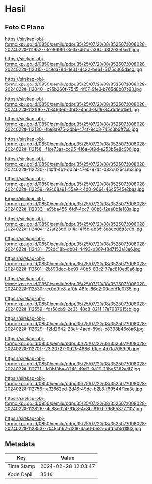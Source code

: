 # Hasil

## Foto C Plano

https://sirekap-obj-formc.kpu.go.id/0850/pemilu/pdpr/35/25/07/20/08/3525072008028-20240228-111952--3ea86991-3e35-461d-a364-d3f2e3e0ad1f.jpg

https://sirekap-obj-formc.kpu.go.id/0850/pemilu/pdpr/35/25/07/20/08/3525072008028-20240228-112015--c49da784-1e34-4c22-be64-5175c365dac0.jpg

https://sirekap-obj-formc.kpu.go.id/0850/pemilu/pdpr/35/25/07/20/08/3525072008028-20240228-112040--c95b260f-7545-4f07-9fe3-b765d8b07b93.jpg

https://sirekap-obj-formc.kpu.go.id/0850/pemilu/pdpr/35/25/07/20/08/3525072008028-20240228-112106--7b8493eb-0bb8-4ac3-9af6-84a1c1eb15e1.jpg

https://sirekap-obj-formc.kpu.go.id/0850/pemilu/pdpr/35/25/07/20/08/3525072008028-20240228-112130--fb68a975-2dbb-474f-9cc3-745c3b9ff7a0.jpg

https://sirekap-obj-formc.kpu.go.id/0850/pemilu/pdpr/35/25/07/20/08/3525072008028-20240228-112158--f1de73aa-cc95-416a-8f9d-a253b5e8c906.jpg

https://sirekap-obj-formc.kpu.go.id/0850/pemilu/pdpr/35/25/07/20/08/3525072008028-20240228-112230--140fb4b1-d02d-47e0-9744-083c625c1ab3.jpg

https://sirekap-obj-formc.kpu.go.id/0850/pemilu/pdpr/35/25/07/20/08/3525072008028-20240228-112259--92c68a91-55a9-44d0-9664-46c5545e2baa.jpg

https://sirekap-obj-formc.kpu.go.id/0850/pemilu/pdpr/35/25/07/20/08/3525072008028-20240228-112333--a95ba455-6fdf-4cc7-80b6-f2ea0b1e183a.jpg

https://sirekap-obj-formc.kpu.go.id/0850/pemilu/pdpr/35/25/07/20/08/3525072008028-20240228-112404--22af23d6-b14d-4f5c-ab35-3e8ecd8d3c0d.jpg

https://sirekap-obj-formc.kpu.go.id/0850/pemilu/pdpr/35/25/07/20/08/3525072008028-20240228-112431--752dc18b-db04-4493-b369-f3d7153a10e6.jpg

https://sirekap-obj-formc.kpu.go.id/0850/pemilu/pdpr/35/25/07/20/08/3525072008028-20240228-112501--2b593dcc-be93-40b5-83c2-77ac810ed0a6.jpg

https://sirekap-obj-formc.kpu.go.id/0850/pemilu/pdpr/35/25/07/20/08/3525072008028-20240228-112530--cc0d9fe8-af0b-48fe-86c2-00aefd1c0765.jpg

https://sirekap-obj-formc.kpu.go.id/0850/pemilu/pdpr/35/25/07/20/08/3525072008028-20240228-112559--fda58cb9-2c35-48c8-8211-17e7987615cb.jpg

https://sirekap-obj-formc.kpu.go.id/0850/pemilu/pdpr/35/25/07/20/08/3525072008028-20240228-112629--121d2642-23e4-4aed-89de-c8398b46c8a6.jpg

https://sirekap-obj-formc.kpu.go.id/0850/pemilu/pdpr/35/25/07/20/08/3525072008028-20240228-112701--23f20727-0d25-4886-b1ce-4d7fa7059f9b.jpg

https://sirekap-obj-formc.kpu.go.id/0850/pemilu/pdpr/35/25/07/20/08/3525072008028-20240228-112731--1d3bf3ba-8246-49d2-9410-23be5382edf7.jpg

https://sirekap-obj-formc.kpu.go.id/0850/pemilu/pdpr/35/25/07/20/08/3525072008028-20240228-112756--a32662ed-2d46-49dc-b2b8-f69544f1ea3e.jpg

https://sirekap-obj-formc.kpu.go.id/0850/pemilu/pdpr/35/25/07/20/08/3525072008028-20240228-112826--4e88e024-91d8-4c8b-810d-796653777107.jpg

https://sirekap-obj-formc.kpu.go.id/0850/pemilu/pdpr/35/25/07/20/08/3525072008028-20240228-112853--7048cb62-d218-4aa6-be8a-d4fbcb511863.jpg


## Metadata

| Key        | Value               |
| ---------- | ------------------- |
| Time Stamp | 2024-02-28 12:03:47 |
| Kode Dapil | 3510                |



